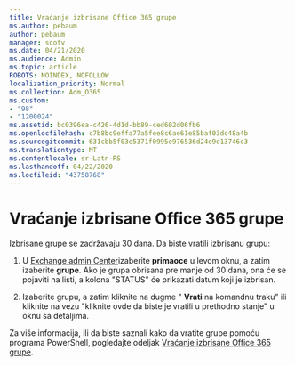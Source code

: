 ```yaml
---
title: Vraćanje izbrisane Office 365 grupe
ms.author: pebaum
author: pebaum
manager: scotv
ms.date: 04/21/2020
ms.audience: Admin
ms.topic: article
ROBOTS: NOINDEX, NOFOLLOW
localization_priority: Normal
ms.collection: Adm_O365
ms.custom:
- "98"
- "1200024"
ms.assetid: bc0396ea-c426-4d1d-bb89-ced602d06fb6
ms.openlocfilehash: c7b8bc9effa77a5fee8c6ae61e85baf03dc48a4b
ms.sourcegitcommit: 631cbb5f03e5371f0995e976536d24e9d13746c3
ms.translationtype: MT
ms.contentlocale: sr-Latn-RS
ms.lasthandoff: 04/22/2020
ms.locfileid: "43758768"
---
```

# <a name="restore-a-deleted-office-365-group"></a>Vraćanje izbrisane Office 365 grupe

Izbrisane grupe se zadržavaju 30 dana. Da biste vratili izbrisanu grupu:
  
1. U [Exchange admin Center](https://outlook.office365.com/ecp/)izaberite **primaoce** u levom oknu, a zatim izaberite **grupe**. Ako je grupa obrisana pre manje od 30 dana, ona će se pojaviti na listi, a kolona "STATUS" će prikazati datum koji je izbrisan.

2. Izaberite grupu, a zatim kliknite na dugme " **Vrati** na komandnu traku" ili kliknite na vezu "kliknite ovde da biste je vratili u prethodno stanje" u oknu sa detaljima.

Za više informacija, ili da biste saznali kako da vratite grupe pomoću programa PowerShell, pogledajte odeljak [Vraćanje izbrisane Office 365 grupe](https://go.microsoft.com/fwlink/?linkid=867802).
  